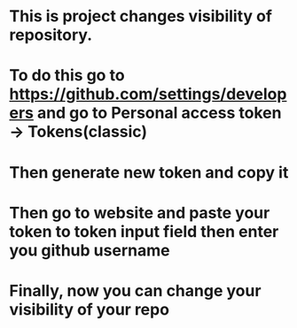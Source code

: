# This is project changes visibility of repository.

# To do this go to https://github.com/settings/developers and go to Personal access token -> Tokens(classic)

# Then generate new token and copy it

# Then go to website and paste your token to token input field then enter you github username

# Finally, now you can change your visibility of your repo
